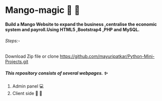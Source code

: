 # Mango-magic :girl: :lemon: 
####  Build a Mango Website to expand the business ,centralise the economic system and payroll.Using HTML5 ,Bootstrap4 ,PHP and MySQL.

###### Steps:-
 Download Zip file or clone https://github.com/mayuripatkar/Python-Mini-Projects.git

##### This repository consists of several webpages. :sparkles:
1. Admin panel :computer:
2. Client side :man: :woman:
